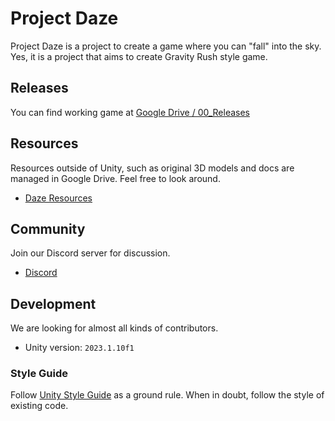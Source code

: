 # Project Daze

Project Daze is a project to create a game where you can "fall" into the sky. Yes, it is a project that aims to create Gravity Rush style game.

## Releases

You can find working game at [Google Drive / 00_Releases](https://drive.google.com/drive/u/0/folders/1SjECReoItrVSKB5FSF9JmaRexuQSGP_a)

## Resources

Resources outside of Unity, such as original 3D models and docs are managed in Google Drive. Feel free to look around.

- [Daze Resources](https://drive.google.com/drive/u/0/folders/1NlfMfVP_dxigVfg13az3Z_UdvHxHHx0s)

## Community

Join our Discord server for discussion.

- [Discord](https://discord.gg/JCxmCbFdr2)

## Development

We are looking for almost all kinds of contributors.

- Unity version: `2023.1.10f1`

### Style Guide

Follow [Unity Style Guide](https://github.com/justinwasilenko/Unity-Style-Guide) as a ground rule. When in doubt, follow the style of existing code.
